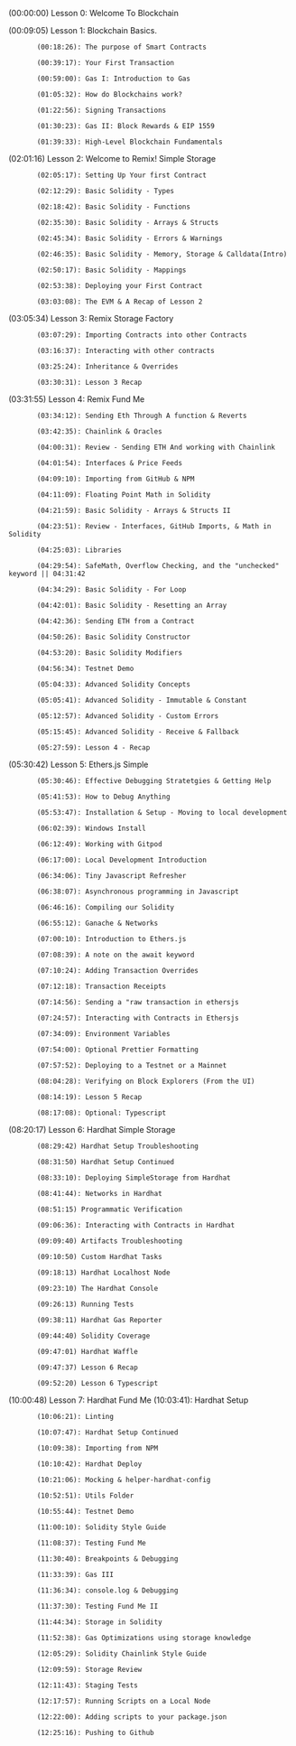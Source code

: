 
(00:00:00) Lesson 0: Welcome To Blockchain

(00:09:05) Lesson 1: Blockchain Basics.

           (00:18:26): The purpose of Smart Contracts

           (00:39:17): Your First Transaction

           (00:59:00): Gas I: Introduction to Gas

           (01:05:32): How do Blockchains work?

           (01:22:56): Signing Transactions

           (01:30:23): Gas II: Block Rewards & EIP 1559

           (01:39:33): High-Level Blockchain Fundamentals

(02:01:16) Lesson 2: Welcome to Remix! Simple Storage

           (02:05:17): Setting Up Your first Contract

           (02:12:29): Basic Solidity - Types

           (02:18:42): Basic Solidity - Functions

           (02:35:30): Basic Solidity - Arrays & Structs

           (02:45:34): Basic Solidity - Errors & Warnings

           (02:46:35): Basic Solidity - Memory, Storage & Calldata(Intro)

           (02:50:17): Basic Solidity - Mappings

           (02:53:38): Deploying your First Contract

           (03:03:08): The EVM & A Recap of Lesson 2

(03:05:34) Lesson 3: Remix Storage Factory

           (03:07:29): Importing Contracts into other Contracts

           (03:16:37): Interacting with other contracts

           (03:25:24): Inheritance & Overrides

           (03:30:31): Lesson 3 Recap

(03:31:55) Lesson 4: Remix Fund Me

           (03:34:12): Sending Eth Through A function & Reverts

           (03:42:35): Chainlink & Oracles

           (04:00:31): Review - Sending ETH And working with Chainlink

           (04:01:54): Interfaces & Price Feeds

           (04:09:10): Importing from GitHub & NPM

           (04:11:09): Floating Point Math in Solidity

           (04:21:59): Basic Solidity - Arrays & Structs II

           (04:23:51): Review - Interfaces, GitHub Imports, & Math in Solidity

           (04:25:03): Libraries

           (04:29:54): SafeMath, Overflow Checking, and the "unchecked" keyword || 04:31:42

           (04:34:29): Basic Solidity - For Loop

           (04:42:01): Basic Solidity - Resetting an Array

           (04:42:36): Sending ETH from a Contract

           (04:50:26): Basic Solidity Constructor

           (04:53:20): Basic Solidity Modifiers

           (04:56:34): Testnet Demo

           (05:04:33): Advanced Solidity Concepts

           (05:05:41): Advanced Solidity - Immutable & Constant

           (05:12:57): Advanced Solidity - Custom Errors

           (05:15:45): Advanced Solidity - Receive & Fallback

           (05:27:59): Lesson 4 - Recap

(05:30:42) Lesson 5: Ethers.js Simple 

           (05:30:46): Effective Debugging Stratetgies & Getting Help

           (05:41:53): How to Debug Anything

           (05:53:47): Installation & Setup - Moving to local development

           (06:02:39): Windows Install

           (06:12:49): Working with Gitpod

           (06:17:00): Local Development Introduction

           (06:34:06): Tiny Javascript Refresher

           (06:38:07): Asynchronous programming in Javascript

           (06:46:16): Compiling our Solidity

           (06:55:12): Ganache & Networks

           (07:00:10): Introduction to Ethers.js

           (07:08:39): A note on the await keyword

           (07:10:24): Adding Transaction Overrides

           (07:12:18): Transaction Receipts

           (07:14:56): Sending a "raw transaction in ethersjs

           (07:24:57): Interacting with Contracts in Ethersjs

           (07:34:09): Environment Variables

           (07:54:00): Optional Prettier Formatting

           (07:57:52): Deploying to a Testnet or a Mainnet

           (08:04:28): Verifying on Block Explorers (From the UI)

           (08:14:19): Lesson 5 Recap

           (08:17:08): Optional: Typescript

(08:20:17) Lesson 6: Hardhat Simple Storage

           (08:29:42) Hardhat Setup Troubleshooting

           (08:31:50) Hardhat Setup Continued

           (08:33:10): Deploying SimpleStorage from Hardhat

           (08:41:44): Networks in Hardhat

           (08:51:15) Programmatic Verification

           (09:06:36): Interacting with Contracts in Hardhat

           (09:09:40) Artifacts Troubleshooting

           (09:10:50) Custom Hardhat Tasks

           (09:18:13) Hardhat Localhost Node

           (09:23:10) The Hardhat Console

           (09:26:13) Running Tests

           (09:38:11) Hardhat Gas Reporter

           (09:44:40) Solidity Coverage

           (09:47:01) Hardhat Waffle

           (09:47:37) Lesson 6 Recap 

           (09:52:20) Lesson 6 Typescript

(10:00:48) Lesson 7: Hardhat Fund Me
           (10:03:41): Hardhat Setup

           (10:06:21): Linting

           (10:07:47): Hardhat Setup Continued

           (10:09:38): Importing from NPM

           (10:10:42): Hardhat Deploy

           (10:21:06): Mocking & helper-hardhat-config

           (10:52:51): Utils Folder

           (10:55:44): Testnet Demo

           (11:00:10): Solidity Style Guide

           (11:08:37): Testing Fund Me

           (11:30:40): Breakpoints & Debugging

           (11:33:39): Gas III

           (11:36:34): console.log & Debugging

           (11:37:30): Testing Fund Me II

           (11:44:34): Storage in Solidity

           (11:52:38): Gas Optimizations using storage knowledge

           (12:05:29): Solidity Chainlink Style Guide

           (12:09:59): Storage Review

           (12:11:43): Staging Tests

           (12:17:57): Running Scripts on a Local Node

           (12:22:00): Adding scripts to your package.json

           (12:25:16): Pushing to Github